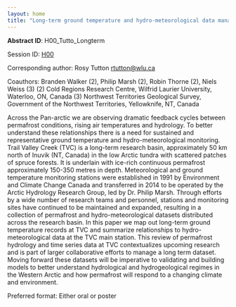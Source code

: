 ```yaml
---
layout: home
title: "Long-term ground temperature and hydro-meteorological data management and applications at Trail Valley Creek Research Station"
---
```



**Abstract ID**: H00_Tutto_Longterm

Session ID: [H00](.)

Corresponding author: Rosy Tutton <a href="mailto:rtutton@wlu.ca">rtutton@wlu.ca</a>

Coauthors: Branden Walker (2), Philip Marsh (2), Robin Thorne (2), Niels Weiss (3)
 (2) Cold Regions Research Centre, Wilfrid Laurier University, Waterloo, ON, Canada
 (3) Northwest Territories Geological Survey, Government of the Northwest Territories, Yellowknife, NT, Canada 

Across the Pan-arctic we are observing dramatic feedback cycles between permafrost conditions, rising air temperatures and hydrology. To better understand these relationships there is a need for sustained and representative ground temperature and hydro-meteorological monitoring. Trail Valley Creek (TVC) is a long-term research basin, approximately 50 km north of Inuvik (NT, Canada) in the low Arctic tundra with scattered patches of spruce forests. It is underlain with ice-rich continuous permafrost approximately 150-350 metres in depth. Meteorological and ground temperature monitoring stations were established in 1991 by Environment and Climate Change Canada and transferred in 2014 to be operated by the Arctic Hydrology Research Group, led by Dr. Philip Marsh. Through efforts by a wide number of research teams and personnel, stations and monitoring sites have continued to be maintained and expanded, resulting in a collection of permafrost and hydro-meteorological datasets distributed across the research basin. In this paper we map out long-term ground temperature records at TVC and summarize relationships to hydro-meteorological data at the TVC main station. This review of permafrost hydrology and time series data at TVC contextualizes upcoming research and is part of larger collaborative efforts to manage a long term dataset. Moving forward these datasets will be imperative to validating and building models to better understand hydrological and hydrogeological regimes in the Western Arctic and how permafrost will respond to a changing climate and environment.

Preferred format: Either oral or poster

